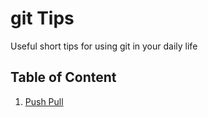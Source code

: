 # git Tips
Useful short tips for using git in your daily life

## Table of Content
1. [Push Pull](Push_pull.md)
